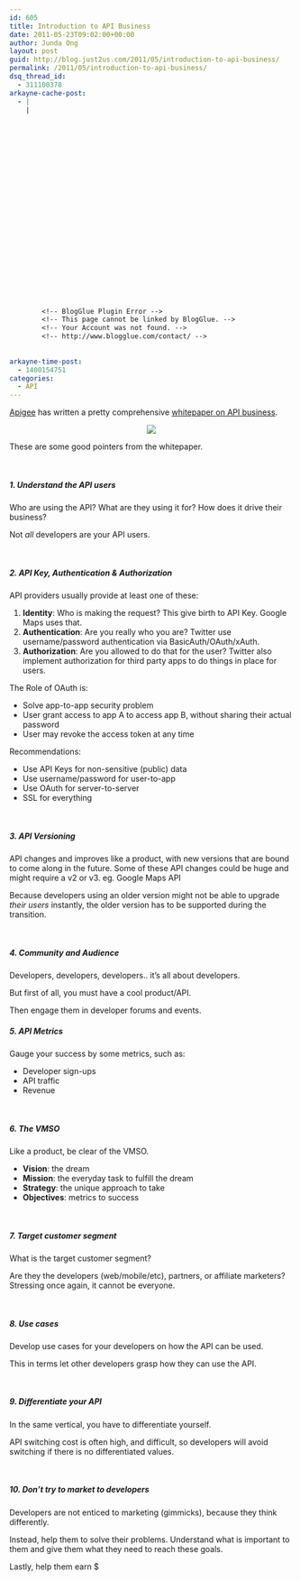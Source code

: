 ```yaml
---
id: 605
title: Introduction to API Business
date: 2011-05-23T09:02:00+00:00
author: Junda Ong
layout: post
guid: http://blog.just2us.com/2011/05/introduction-to-api-business/
permalink: /2011/05/introduction-to-api-business/
dsq_thread_id:
  - 311100378
arkayne-cache-post:
  - |
    |
        
        
        
        
        
        
        
        
        
        
        
        
        
        
        
        
        
        
        
        
        
        
        
        <!-- BlogGlue Plugin Error -->
        <!-- This page cannot be linked by BlogGlue. -->
        <!-- Your Account was not found. -->
        <!-- http://www.blogglue.com/contact/ -->
        
        
arkayne-time-post:
  - 1400154751
categories:
  - API
---
```

<a href="http://apigee.com/" onclick="__gaTracker('send', 'event', 'outbound-article', 'http://apigee.com/', 'Apigee');">Apigee</a> has written a pretty comprehensive <a href="http://apigee.com/sites/default/files/documents/Is-Your-API-Naked.pdf" onclick="__gaTracker('send', 'event', 'download', 'http://apigee.com/sites/default/files/documents/Is-Your-API-Naked.pdf');">whitepaper on API business</a>. 

<p align="center">
  <a href="http://apigee.com/sites/default/files/documents/Is-Your-API-Naked.pdf" onclick="__gaTracker('send', 'event', 'download', 'http://apigee.com/sites/default/files/documents/Is-Your-API-Naked.pdf');"><img src="http://info.apigee.com/Portals/62317/images/whitepaper_naked1.png" /></a>
</p>

These are some good pointers from the whitepaper.

&#160;

##### 1. Understand the API users

Who are using the API? What are they using it for? How does it drive their business?

Not _all_ developers are your API users. 

&#160;

##### 2. API Key, Authentication & Authorization

API providers usually provide at least one of these:

  1. **Identity**: Who is making the request? This give birth to API Key. Google Maps uses that.
  2. **Authentication**: Are you really who you are? Twitter use username/password authentication via BasicAuth/OAuth/xAuth.
  3. **Authorization**: Are you allowed to do that for the user? Twitter also implement authorization for third party apps to do things in place for users.

The Role of OAuth is:

  * Solve app-to-app security problem
  * User grant access to app A to access app B, without sharing their actual password
  * User may revoke the access token at any time

Recommendations:

  * Use API Keys for non-sensitive (public) data
  * Use username/password for user-to-app
  * Use OAuth for server-to-server
  * SSL for everything

&#160;

##### 3. API Versioning

API changes and improves like a product, with new versions that are bound to come along in the future. Some of these API changes could be huge and might require a v2 or v3. eg. Google Maps API

Because developers using an older version might not be able to upgrade _their users_ instantly, the older version has to be supported during the transition.

&#160;

##### 4. Community and Audience

Developers, developers, developers.. it’s all about developers.

But first of all, you must have a cool product/API.

Then engage them in developer forums and events.



##### 5. API Metrics

Gauge your success by some metrics, such as:

  * Developer sign-ups
  * API traffic
  * Revenue

&#160;

##### 6. The VMSO

Like a product, be clear of the VMSO.

  * **Vision**: the dream
  * **Mission**: the everyday task to fulfill the dream
  * **Strategy**: the unique approach to take
  * **Objectives**: metrics to success

&#160;

##### 7. Target customer segment

What is the target customer segment? 

Are they the developers (web/mobile/etc), partners, or affiliate marketers? Stressing once again, it cannot be everyone.

&#160;

##### 8. Use cases

Develop use cases for your developers on how the API can be used.

This in terms let other developers grasp how they can use the API. 

&#160;

##### 9. Differentiate your API

In the same vertical, you have to differentiate yourself. 

API switching cost is often high, and difficult, so developers will avoid switching if there is no differentiated values.

&#160;

##### 10. Don&#8217;t try to market to developers

Developers are not enticed to marketing (gimmicks), because they think differently.

Instead, help them to solve their problems. Understand what is important to them and give them what they need to reach these goals.

Lastly, help them earn $

<div style="font-size:0px;height:0px;line-height:0px;margin:0;padding:0;clear:both">
</div>